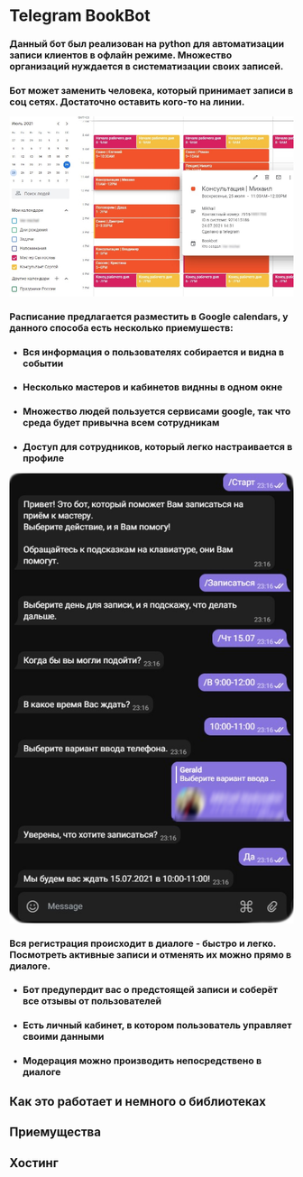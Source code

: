 Telegram BookBot
========================
### Данный бот был реализован на python для автоматизации записи клиентов в офлайн режиме. Множество организаций нуждается в систематизации своих записей.  
### Бот может заменить человека, который принимает записи в соц сетях. Достаточно оставить кого-то на линии. ###
![GOOGLE CALENDAR VIEW](https://github.com/Mnedo/bookbot2.0/blob/master/images/Google_calendar.jpg)
### Расписание предлагается разместить в Google calendars, у данного способа есть несколько приемушеств: ###
* ### Вся информация о пользователях собирается и видна в событии ###
* ### Несколько мастеров и кабинетов виднны в одном окне ###
* ### Множество людей пользуется сервисами google, так что среда будет привычна всем сотрудникам ###
* ### Доступ для сотрудников, который легко настраивается в профиле ###
![TELEGRAM VIEW](https://github.com/Mnedo/bookbot2.0/blob/master/images/chat.png)
### Вся регистрация происходит в диалоге - быстро и легко. Посмотреть активные записи и отменять их можно прямо в диалоге. ###
* ### Бот предупердит вас о предстоящей записи и соберёт все отзывы от пользователей ###
* ### Есть личный кабинет, в котором пользователь управляет своими данными ###
* ### Модерация можно производить непосредствено в диалоге ###
## Как это работает и немного о библиотеках ##
## Приемущества ##
## Хостинг ##
